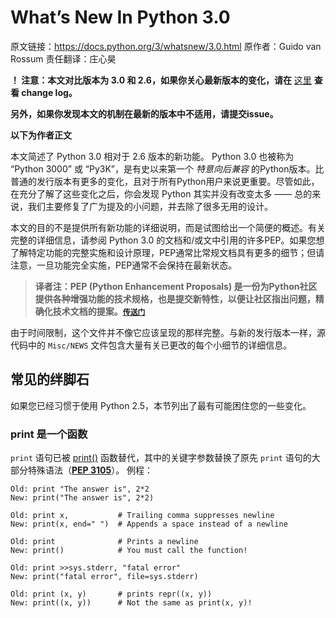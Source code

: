 # What’s New In Python 3.0

原文链接：https://docs.python.org/3/whatsnew/3.0.html
  原作者：Guido van Rossum
责任翻译：庄心昊

__！ 注意：本文对比版本为 3.0 和 2.6，如果你关心最新版本的变化，请在__ [这里](https://docs.python.org/3/whatsnew/changelog.html#changelog) __查看 change log。__

__另外，如果你发现本文的机制在最新的版本中不适用，请提交issue。__

__以下为作者正文__

本文简述了 Python 3.0 相对于 2.6 版本的新功能。 Python 3.0 也被称为 “Python 3000” 或 “Py3K”，是有史以来第一个 _特意向后兼容_ 的Python版本。比普通的发行版本有更多的变化，且对于所有Python用户来说更重要。尽管如此，在充分了解了这些变化之后，你会发现 Python 其实并没有改变太多 —— 总的来说，我们主要修复了广为提及的小问题，并去除了很多无用的设计。

本文的目的不是提供所有新功能的详细说明，而是试图给出一个简便的概述。有关完整的详细信息，请参阅 Python 3.0 的文档和/或文中引用的许多PEP。如果您想了解特定功能的完整实施和设计原理，PEP通常比常规文档具有更多的细节；但请注意，一旦功能完全实施，PEP通常不会保持在最新状态。

> __译者注：PEP (Python Enhancement Proposals) 是一份为Python社区提供各种增强功能的技术规格，也是提交新特性，以便让社区指出问题，精确化技术文档的提案。[`传送门`](https://www.python.org/dev/peps/)__

由于时间限制，这个文件并不像它应该呈现的那样完整。与新的发行版本一样，源代码中的 `Misc/NEWS` 文件包含大量有关已更改的每个小细节的详细信息。


## 常见的绊脚石

如果您已经习惯于使用 Python 2.5，本节列出了最有可能困住您的一些变化。

### print 是一个函数
`print` 语句已被 [print()](https://docs.python.org/3/library/functions.html#print) 函数替代，其中的关键字参数替换了原先 `print` 语句的大部分特殊语法（[__PEP 3105__](https://www.python.org/dev/peps/pep-3105)）。 例程：
```
Old: print "The answer is", 2*2
New: print("The answer is", 2*2)

Old: print x,           # Trailing comma suppresses newline
New: print(x, end=" ")  # Appends a space instead of a newline

Old: print              # Prints a newline
New: print()            # You must call the function!

Old: print >>sys.stderr, "fatal error"
New: print("fatal error", file=sys.stderr)

Old: print (x, y)       # prints repr((x, y))
New: print((x, y))      # Not the same as print(x, y)!
```
